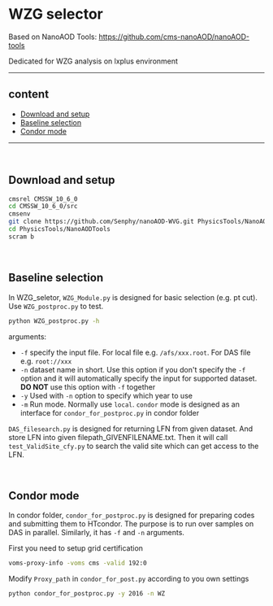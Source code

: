 # WZG selector
Based on NanoAOD Tools: <https://github.com/cms-nanoAOD/nanoAOD-tools>

Dedicated for WZG analysis on lxplus environment

--------------
## content

- [Download and setup](#Download-and-setup)
- [Baseline selection](#Baseline-selection)
- [Condor mode](#Condor-mode)

--------------
<br>

## <span id="Download-and-setup"> Download and setup </span> 

```bash
cmsrel CMSSW_10_6_0
cd CMSSW_10_6_0/src
cmsenv
git clone https://github.com/Senphy/nanoAOD-WVG.git PhysicsTools/NanoAODTools 
cd PhysicsTools/NanoAODTools
scram b
```
<br>

## <span id="Baseline-selection"> Baseline selection </span>
In WZG_seletor, `WZG_Module.py` is designed for basic selection (e.g. pt cut). Use `WZG_postproc.py` to test.

```bash
python WZG_postproc.py -h
```

arguments:
- `-f`  specify the input file. For local file e.g. `/afs/xxx.root`. For DAS file e.g. `root://xxx`
- `-n`  dataset name in short. Use this option if you don't specify the `-f` option and it will automatically specify the input for supported dataset. **DO NOT** use this option with ```-f``` together
- `-y`  Used with `-n` option to specify which year to use
- `-m`  Run mode. Normally use `local`. `condor` mode is designed as an interface for `condor_for_postproc.py` in condor folder


`DAS_filesearch.py` is designed for returning LFN from given dataset. And store LFN into given filepath_GIVENFILENAME.txt. Then it will call `test_ValidSite_cfy.py` to search the valid site which can get access to the LFN.

<br>

## <span id="Condor-mode"> Condor mode </span>
In condor folder, `condor_for_postproc.py` is designed for preparing codes and submitting them to HTcondor. The purpose is to run over samples on DAS in parallel. Similarly, it has `-f` and `-n` arguments.

First you need to setup grid certification
```bash
voms-proxy-info -voms cms -valid 192:0
```
Modify `Proxy_path` in `condor_for_post.py` according to you own settings

```bash
python condor_for_postproc.py -y 2016 -n WZ
```


